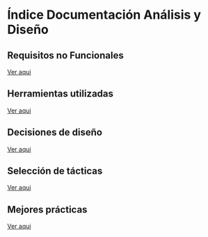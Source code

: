 # Índice Documentación Análisis y Diseño

## **Requisitos no Funcionales**
[Ver aqui]()

## **Herramientas utilizadas**
[Ver aqui]()


## **Decisiones de diseño**
[Ver aqui]()

## **Selección de tácticas**
[Ver aqui]()

## **Mejores prácticas**
[Ver aqui]()

